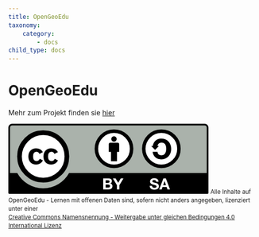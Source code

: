 ```yaml
---
title: OpenGeoEdu
taxonomy:
    category:
        - docs
child_type: docs
---
```


# OpenGeoEdu

Mehr zum Projekt finden sie [hier](https://www.opengeoedu.de)

![cc-by-sa](cc-by-sa.png) <small>Alle Inhalte auf OpenGeoEdu - Lernen mit offenen Daten sind, sofern nicht anders angegeben, lizenziert unter einer <br/> [Creative Commons Namensnennung - Weitergabe unter gleichen Bedingungen 4.0 International Lizenz](http://creativecommons.org/licenses/by-sa/4.0/)</small>
